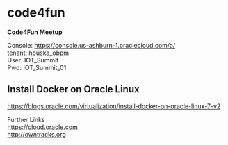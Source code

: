# code4fun
<b>Code4Fun Meetup</b>



Console: https://console.us-ashburn-1.oraclecloud.com/a/ <br>
tenant:	houska_obpm<br>
User:		IOT_Summit<br>
Pwd:		IOT_Summit_01<br>


## Install Docker on Oracle Linux 
https://blogs.oracle.com/virtualization/install-docker-on-oracle-linux-7-v2

Further Links <br>
https://cloud.oracle.com <br> 
http://owntracks.org

